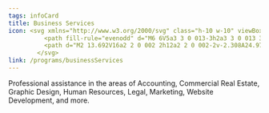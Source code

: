 ```yaml
---
tags: infoCard
title: Business Services
icon: <svg xmlns="http://www.w3.org/2000/svg" class="h-10 w-10" viewBox="0 0 20 20" fill="currentColor">
          <path fill-rule="evenodd" d="M6 6V5a3 3 0 013-3h2a3 3 0 013 3v1h2a2 2 0 012 2v3.57A22.952 22.952 0 0110 13a22.95 22.95 0 01-8-1.43V8a2 2 0 012-2h2zm2-1a1 1 0 011-1h2a1 1 0 011 1v1H8V5zm1 5a1 1 0 011-1h.01a1 1 0 110 2H10a1 1 0 01-1-1z" clip-rule="evenodd" />
          <path d="M2 13.692V16a2 2 0 002 2h12a2 2 0 002-2v-2.308A24.974 24.974 0 0110 15c-2.796 0-5.487-.46-8-1.308z" />
        </svg>
link: /programs/businessServices
---
```


Professional assistance in the areas of Accounting, Commercial Real Estate, Graphic Design, Human Resources, Legal, Marketing, Website Development, and more.

